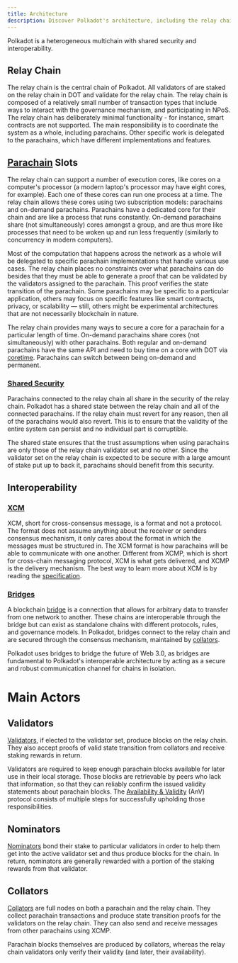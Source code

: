```yaml
---
title: Architecture
description: Discover Polkadot's architecture, including the relay chain, parachains, shared security, and interoperability mechanisms.
---
```


Polkadot is a heterogeneous multichain with shared security and interoperability.

<!-- TODO: INDEX CARDS -->

## Relay Chain

The relay chain is the central chain of Polkadot. All validators of are staked on the relay chain in
DOT and validate for the relay chain. The relay chain is composed of a relatively small number of
transaction types that include ways to interact with the governance mechanism, and participating in
NPoS. The relay chain has deliberately minimal functionality - for instance, smart contracts are not
supported. The main responsibility is to coordinate the system as a whole, including parachains.
Other specific work is delegated to the parachains, which have different implementations and
features.

## [Parachain](learn-parachains.md) Slots

The relay chain can support a number of execution cores, like cores on a computer's processor (a
modern laptop's processor may have eight cores, for example). Each one of these cores can run one
process at a time. The relay chain allows these cores using two subscription models: parachains and
on-demand parachains. Parachains have a dedicated core for their chain and are like a process that
runs constantly. On-demand parachains share (not simultaneously) cores amongst a group, and are thus
more like processes that need to be woken up and run less frequently (similarly to concurrency in
modern computers).

Most of the computation that happens across the network as a whole will be delegated to specific
parachain implementations that handle various use cases. The relay chain places no constraints over
what parachains can do besides that they must be able to generate a proof that can be validated by
the validators assigned to the parachain. This proof verifies the state transition of the parachain.
Some parachains may be specific to a particular application, others may focus on specific features
like smart contracts, privacy, or scalability &mdash; still, others might be experimental
architectures that are not necessarily blockchain in nature.

The relay chain provides many ways to secure a core for a parachain for a particular length of time.
On-demand parachains share cores (not simultaneously) with other parachains. Both regular and
on-demand parachains have the same API and need to buy time on a core with DOT via
[coretime](./learn-agile-coretime.md). Parachains can switch between being on-demand and permanent.

### [Shared Security](learn-parachains.md)

Parachains connected to the relay chain all share in the security of the relay chain. Polkadot has a
shared state between the relay chain and all of the connected parachains. If the relay chain must
revert for any reason, then all of the parachains would also revert. This is to ensure that the
validity of the entire system can persist and no individual part is corruptible.

The shared state ensures that the trust assumptions when using parachains are only those of the
relay chain validator set and no other. Since the validator set on the relay chain is expected to be
secure with a large amount of stake put up to back it, parachains should benefit from this security.

## Interoperability

### [XCM](learn-xcm.md)

XCM, short for cross-consensus message, is a format and not a protocol. The format does not assume
anything about the receiver or senders consensus mechanism, it only cares about the format in which
the messages must be structured in. The XCM format is how parachains will be able to communicate
with one another. Different from XCMP, which is short for cross-chain messaging protocol, XCM is
what gets delivered, and XCMP is the delivery mechanism. The best way to learn more about XCM is by
reading the [specification](https://github.com/paritytech/xcm-format).

### [Bridges](learn-bridges.md)

A blockchain [bridge](../general/glossary.md#bridge) is a connection that allows for arbitrary data
to transfer from one network to another. These chains are interoperable through the bridge but can
exist as standalone chains with different protocols, rules, and governance models. In Polkadot,
bridges connect to the relay chain and are secured through the consensus mechanism, maintained by
[collators](#collators).

Polkadot uses bridges to bridge the future of Web 3.0, as bridges are fundamental to Polkadot's
interoperable architecture by acting as a secure and robust communication channel for chains in
isolation.

# Main Actors

## Validators

[Validators](../general/glossary.md#validator), if elected to the validator set, produce blocks on
the relay chain. They also accept proofs of valid state transition from collators and receive
staking rewards in return.

Validators are required to keep enough parachain blocks available for later use in their local
storage. Those blocks are retrievable by peers who lack that information, so that they can reliably
confirm the issued validity statements about parachain blocks. The
[Availability & Validity](https://spec.polkadot.network/#chapter-anv) (AnV) protocol consists of
multiple steps for successfully upholding those responsibilities.

## Nominators

[Nominators](../general/glossary.md#nominator) bond their stake to particular validators in order to
help them get into the active validator set and thus produce blocks for the chain. In return,
nominators are generally rewarded with a portion of the staking rewards from that validator.

## Collators

[Collators](../general/glossary.md#collator) are full nodes on both a parachain and the relay chain.
They collect parachain transactions and produce state transition proofs for the validators on the
relay chain. They can also send and receive messages from other parachains using XCMP.

Parachain blocks themselves are produced by collators, whereas the relay chain validators only
verify their validity (and later, their availability).
